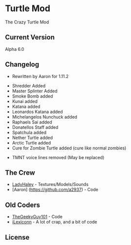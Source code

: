 Turtle Mod
===========

The Crazy Turtle Mod


Current Version
----------------

Alpha 6.0

Changelog
----------

* Rewritten by Aaron for 1.11.2
+ Shredder Added
+ Master Splinter Added
+ Smoke Bomb added
+ Kunai added
+ Katana added
+ Leonardos Katana added
+ Michelangelos Nunchuck added
+ Raphaels Sai added
+ Donatellos Staff added
+ Spatchula added
+ Nether Turtle added
+ Arctic Turtle added
+ Cure for Zombie Turtle added (cure like normal zombies)
- TMNT voice lines removed (May be replaced)

The Crew
---------

* [LadyHaley](https://github.com/LadyHaley) - Textures/Models/Sounds
* [Aaron] (https://github.com/a2937) - Code

Old Coders
----------

* [TheGeekyGuy101](https://github.com/TheGeekyGuy101) - Code
* [iLexiconn](https://github.com/iLexiconn) - A lot of crap, and a bit of code

License
--------
